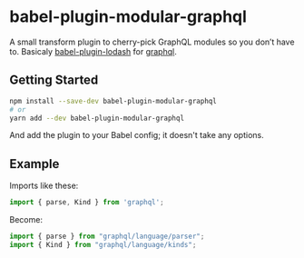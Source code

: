 # babel-plugin-modular-graphql

A small transform plugin to cherry-pick GraphQL modules so you don’t have to.
Basicaly [babel-plugin-lodash](https://github.com/lodash/babel-plugin-lodash) for [graphql](https://github.com/graphql/graphql-js).

## Getting Started

```sh
npm install --save-dev babel-plugin-modular-graphql
# or
yarn add --dev babel-plugin-modular-graphql
```

And add the plugin to your Babel config; it doesn't take any options.

## Example

Imports like these:

```js
import { parse, Kind } from 'graphql';
```

Become:

```js
import { parse } from "graphql/language/parser";
import { Kind } from "graphql/language/kinds";
```
